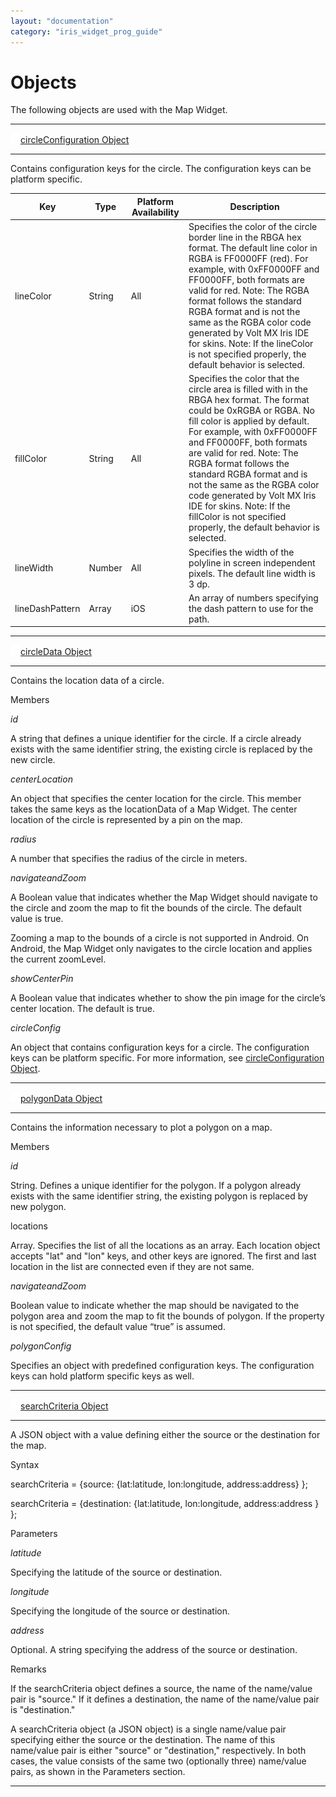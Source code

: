 ```yaml
---
layout: "documentation"
category: "iris_widget_prog_guide"
---
```

                                


Objects
=======

The following objects are used with the Map Widget.

* * *

[![Closed](../Skins/Default/Stylesheets/Images/transparent.gif)](javascript:void(0);)[circleConfiguration Object](javascript:void(0);)

* * *

Contains configuration keys for the circle. The configuration keys can be platform specific.

  
| Key | Type | Platform Availability | Description |
| --- | --- | --- | --- |
| lineColor | String | All | Specifies the color of the circle border line in the RBGA hex format. The default line color in RGBA is FF0000FF (red). For example, with 0xFF0000FF and FF0000FF, both formats are valid for red. Note: The RGBA format follows the standard RGBA format and is not the same as the RGBA color code generated by Volt MX Iris IDE for skins. Note: If the lineColor is not specified properly, the default behavior is selected. |
| fillColor | String | All | Specifies the color that the circle area is filled with in the RBGA hex format. The format could be 0xRGBA or RGBA. No fill color is applied by default. For example, with 0xFF0000FF and FF0000FF, both formats are valid for red. Note: The RGBA format follows the standard RGBA format and is not the same as the RGBA color code generated by Volt MX Iris IDE for skins. Note: If the fillColor is not specified properly, the default behavior is selected. |
| lineWidth | Number | All | Specifies the width of the polyline in screen independent pixels. The default line width is 3 dp. |
| lineDashPattern | Array | iOS | An array of numbers specifying the dash pattern to use for the path. |

* * *

[![Closed](../Skins/Default/Stylesheets/Images/transparent.gif)](javascript:void(0);)[circleData Object](javascript:void(0);)

* * *

Contains the location data of a circle.

Members

_id_

A string that defines a unique identifier for the circle. If a circle already exists with the same identifier string, the existing circle is replaced by the new circle.

_centerLocation_

An object that specifies the center location for the circle. This member takes the same keys as the locationData of a Map Widget. The center location of the circle is represented by a pin on the map.

_radius_

A number that specifies the radius of the circle in meters.

_navigateandZoom_

A Boolean value that indicates whether the Map Widget should navigate to the circle and zoom the map to fit the bounds of the circle. The default value is true.

Zooming a map to the bounds of a circle is not supported in Android. On Android, the Map Widget only navigates to the circle location and applies the current zoomLevel.

_showCenterPin_

A Boolean value that indicates whether to show the pin image for the circle’s center location. The default is true.

_circleConfig_

An object that contains configuration keys for a circle. The configuration keys can be platform specific. For more information, see [circleConfiguration Object](#circcfg).

* * *

[![Closed](../Skins/Default/Stylesheets/Images/transparent.gif)](javascript:void(0);)[polygonData Object](javascript:void(0);)

* * *

Contains the information necessary to plot a polygon on a map.

Members

_id_

String. Defines a unique identifier for the polygon. If a polygon already exists with the same identifier string, the existing polygon is replaced by new polygon.

locations

Array. Specifies the list of all the locations as an array. Each location object accepts "lat" and "lon" keys, and other keys are ignored. The first and last location in the list are connected even if they are not same.

_navigateandZoom_

Boolean value to indicate whether the map should be navigated to the polygon area and zoom the map to fit the bounds of polygon. If the property is not specified, the default value “true” is assumed.

_polygonConfig_

Specifies an object with predefined configuration keys. The configuration keys can hold platform specific keys as well.

* * *

[![Closed](../Skins/Default/Stylesheets/Images/transparent.gif)](javascript:void(0);)[searchCriteria Object](javascript:void(0);)

* * *

A JSON object with a value defining either the source or the destination for the map.

Syntax

searchCriteria = {source: {lat:latitude, lon:longitude, address:address} };

searchCriteria = {destination: {lat:latitude, lon:longitude, address:address } };

Parameters

_latitude_

Specifying the latitude of the source or destination.

_longitude_

Specifying the longitude of the source or destination.

_address_

Optional. A string specifying the address of the source or destination.

Remarks

If the searchCriteria object defines a source, the name of the name/value pair is "source." If it defines a destination, the name of the name/value pair is "destination."

A searchCriteria object (a JSON object) is a single name/value pair specifying either the source or the destination. The name of this name/value pair is either "source" or "destination," respectively. In both cases, the value consists of the same two (optionally three) name/value pairs, as shown in the Parameters section.

* * *


